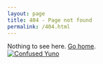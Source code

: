 ```yaml
---
layout: page
title: 404 - Page not found
permalink: /404.html
---
```


<div class="centerContainer">
	Nothing to see here. <a href="{{ site.baseurl }}/">Go home</a>.
	<br/>
	<a href="{{ site.baseurl}}/">
		<img src="{{ site.baseurl }}/images/confused_yuno.png" alt="Confused Yuno" class="regularImg">
	</a>
</div>